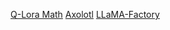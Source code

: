[Q-Lora Math](https://huggingface.co/blog/4bit-transformers-bitsandbytes)
[Axolotl](https://github.com/OpenAccess-AI-Collective/axolotl)
[LLaMA-Factory](https://github.com/hiyouga/LLaMA-Factory)
